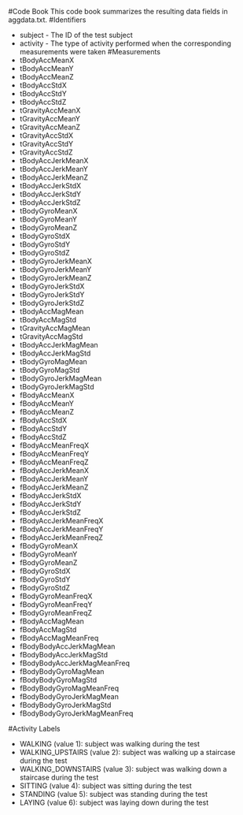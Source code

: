 #Code Book
This code book summarizes the resulting data fields in aggdata.txt.
#Identifiers
 - subject - The ID of the test subject
 - activity - The type of activity performed when the corresponding measurements were taken
#Measurements
 - tBodyAccMeanX
 - tBodyAccMeanY
 - tBodyAccMeanZ
 - tBodyAccStdX
 - tBodyAccStdY
 - tBodyAccStdZ
 - tGravityAccMeanX
 - tGravityAccMeanY
 - tGravityAccMeanZ
 - tGravityAccStdX
 - tGravityAccStdY
 - tGravityAccStdZ
 - tBodyAccJerkMeanX
 - tBodyAccJerkMeanY
 - tBodyAccJerkMeanZ
 - tBodyAccJerkStdX
 - tBodyAccJerkStdY
 - tBodyAccJerkStdZ
 - tBodyGyroMeanX
 - tBodyGyroMeanY
 - tBodyGyroMeanZ
 - tBodyGyroStdX
 - tBodyGyroStdY
 - tBodyGyroStdZ
 - tBodyGyroJerkMeanX
 - tBodyGyroJerkMeanY
 - tBodyGyroJerkMeanZ
 - tBodyGyroJerkStdX
 - tBodyGyroJerkStdY
 - tBodyGyroJerkStdZ
 - tBodyAccMagMean
 - tBodyAccMagStd
 - tGravityAccMagMean
 - tGravityAccMagStd
 - tBodyAccJerkMagMean
 - tBodyAccJerkMagStd
 - tBodyGyroMagMean
 - tBodyGyroMagStd
 - tBodyGyroJerkMagMean
 - tBodyGyroJerkMagStd
 - fBodyAccMeanX
 - fBodyAccMeanY
 - fBodyAccMeanZ
 - fBodyAccStdX
 - fBodyAccStdY
 - fBodyAccStdZ
 - fBodyAccMeanFreqX
 - fBodyAccMeanFreqY
 - fBodyAccMeanFreqZ
 - fBodyAccJerkMeanX
 - fBodyAccJerkMeanY
 - fBodyAccJerkMeanZ
 - fBodyAccJerkStdX
 - fBodyAccJerkStdY
 - fBodyAccJerkStdZ
 - fBodyAccJerkMeanFreqX
 - fBodyAccJerkMeanFreqY
 - fBodyAccJerkMeanFreqZ
 - fBodyGyroMeanX
 - fBodyGyroMeanY
 - fBodyGyroMeanZ
 - fBodyGyroStdX
 - fBodyGyroStdY
 - fBodyGyroStdZ
 - fBodyGyroMeanFreqX
 - fBodyGyroMeanFreqY
 - fBodyGyroMeanFreqZ
 - fBodyAccMagMean
 - fBodyAccMagStd
 - fBodyAccMagMeanFreq
 - fBodyBodyAccJerkMagMean
 - fBodyBodyAccJerkMagStd
 - fBodyBodyAccJerkMagMeanFreq
 - fBodyBodyGyroMagMean
 - fBodyBodyGyroMagStd
 - fBodyBodyGyroMagMeanFreq
 - fBodyBodyGyroJerkMagMean
 - fBodyBodyGyroJerkMagStd
 - fBodyBodyGyroJerkMagMeanFreq

#Activity Labels
 - WALKING (value 1): subject was walking during the test
 - WALKING_UPSTAIRS (value 2): subject was walking up a staircase during the test
 - WALKING_DOWNSTAIRS (value 3): subject was walking down a staircase during the test
 - SITTING (value 4): subject was sitting during the test
 - STANDING (value 5): subject was standing during the test
 - LAYING (value 6): subject was laying down during the test
